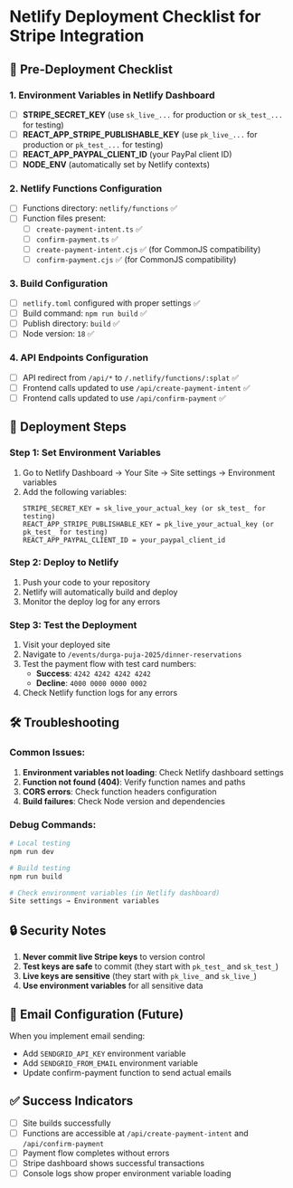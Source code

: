 # Netlify Deployment Checklist for Stripe Integration

## 🚀 Pre-Deployment Checklist

### 1. Environment Variables in Netlify Dashboard

- [ ] **STRIPE_SECRET_KEY** (use `sk_live_...` for production or `sk_test_...` for testing)
- [ ] **REACT_APP_STRIPE_PUBLISHABLE_KEY** (use `pk_live_...` for production or `pk_test_...` for testing)
- [ ] **REACT_APP_PAYPAL_CLIENT_ID** (your PayPal client ID)
- [ ] **NODE_ENV** (automatically set by Netlify contexts)

### 2. Netlify Functions Configuration

- [ ] Functions directory: `netlify/functions` ✅
- [ ] Function files present:
  - [ ] `create-payment-intent.ts` ✅
  - [ ] `confirm-payment.ts` ✅
  - [ ] `create-payment-intent.cjs` ✅ (for CommonJS compatibility)
  - [ ] `confirm-payment.cjs` ✅ (for CommonJS compatibility)

### 3. Build Configuration

- [ ] `netlify.toml` configured with proper settings ✅
- [ ] Build command: `npm run build` ✅
- [ ] Publish directory: `build` ✅
- [ ] Node version: `18` ✅

### 4. API Endpoints Configuration

- [ ] API redirect from `/api/*` to `/.netlify/functions/:splat` ✅
- [ ] Frontend calls updated to use `/api/create-payment-intent` ✅
- [ ] Frontend calls updated to use `/api/confirm-payment` ✅

## 🔧 Deployment Steps

### Step 1: Set Environment Variables

1. Go to Netlify Dashboard → Your Site → Site settings → Environment variables
2. Add the following variables:
   ```
   STRIPE_SECRET_KEY = sk_live_your_actual_key (or sk_test_ for testing)
   REACT_APP_STRIPE_PUBLISHABLE_KEY = pk_live_your_actual_key (or pk_test_ for testing)
   REACT_APP_PAYPAL_CLIENT_ID = your_paypal_client_id
   ```

### Step 2: Deploy to Netlify

1. Push your code to your repository
2. Netlify will automatically build and deploy
3. Monitor the deploy log for any errors

### Step 3: Test the Deployment

1. Visit your deployed site
2. Navigate to `/events/durga-puja-2025/dinner-reservations`
3. Test the payment flow with test card numbers:
   - **Success**: `4242 4242 4242 4242`
   - **Decline**: `4000 0000 0000 0002`
4. Check Netlify function logs for any errors

## 🛠️ Troubleshooting

### Common Issues:

1. **Environment variables not loading**: Check Netlify dashboard settings
2. **Function not found (404)**: Verify function names and paths
3. **CORS errors**: Check function headers configuration
4. **Build failures**: Check Node version and dependencies

### Debug Commands:

```bash
# Local testing
npm run dev

# Build testing
npm run build

# Check environment variables (in Netlify dashboard)
Site settings → Environment variables
```

## 🔒 Security Notes

1. **Never commit live Stripe keys** to version control
2. **Test keys are safe** to commit (they start with `pk_test_` and `sk_test_`)
3. **Live keys are sensitive** (they start with `pk_live_` and `sk_live_`)
4. **Use environment variables** for all sensitive data

## 📧 Email Configuration (Future)

When you implement email sending:

- Add `SENDGRID_API_KEY` environment variable
- Add `SENDGRID_FROM_EMAIL` environment variable
- Update confirm-payment function to send actual emails

## ✅ Success Indicators

- [ ] Site builds successfully
- [ ] Functions are accessible at `/api/create-payment-intent` and `/api/confirm-payment`
- [ ] Payment flow completes without errors
- [ ] Stripe dashboard shows successful transactions
- [ ] Console logs show proper environment variable loading

